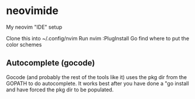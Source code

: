 # neovimide
My neovim "IDE" setup

Clone this into ~/.config/nvim
Run nvim
:PlugInstall
Go find where to put the color schemes


## Autocomplete (gocode)
Gocode (and probably the rest of the tools like it) uses the pkg dir from the GOPATH to do autocomplete. It works best after you have done a "go install <package> and have forced the pkg dir to be populated.
